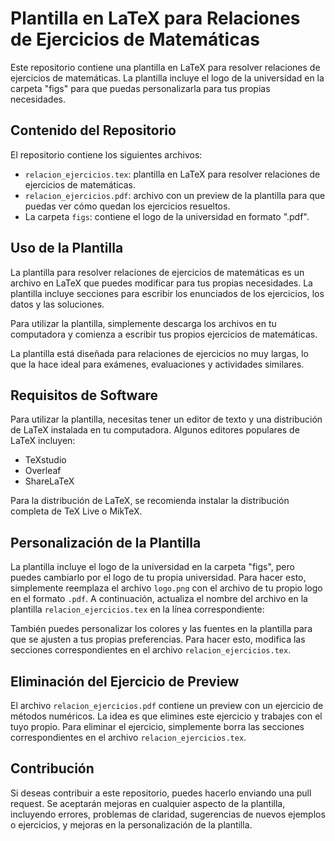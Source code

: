 # Plantilla en LaTeX para Relaciones de Ejercicios de Matemáticas

Este repositorio contiene una plantilla en LaTeX para resolver relaciones de ejercicios de matemáticas. La plantilla incluye el logo de la universidad en la carpeta "figs" para que puedas personalizarla para tus propias necesidades.

## Contenido del Repositorio

El repositorio contiene los siguientes archivos:

- `relacion_ejercicios.tex`: plantilla en LaTeX para resolver relaciones de ejercicios de matemáticas.
- `relacion_ejercicios.pdf`: archivo con un preview de la plantilla para que puedas ver cómo quedan los ejercicios resueltos.
- La carpeta `figs`: contiene el logo de la universidad en formato ".pdf".

## Uso de la Plantilla

La plantilla para resolver relaciones de ejercicios de matemáticas es un archivo en LaTeX que puedes modificar para tus propias necesidades. La plantilla incluye secciones para escribir los enunciados de los ejercicios, los datos y las soluciones.

Para utilizar la plantilla, simplemente descarga los archivos en tu computadora y comienza a escribir tus propios ejercicios de matemáticas.

La plantilla está diseñada para relaciones de ejercicios no muy largas, lo que la hace ideal para exámenes, evaluaciones y actividades similares.

## Requisitos de Software

Para utilizar la plantilla, necesitas tener un editor de texto y una distribución de LaTeX instalada en tu computadora. Algunos editores populares de LaTeX incluyen:

- TeXstudio
- Overleaf
- ShareLaTeX

Para la distribución de LaTeX, se recomienda instalar la distribución completa de TeX Live o MikTeX.

## Personalización de la Plantilla

La plantilla incluye el logo de la universidad en la carpeta "figs", pero puedes cambiarlo por el logo de tu propia universidad. Para hacer esto, simplemente reemplaza el archivo `logo.png` con el archivo de tu propio logo en el formato `.pdf`. A continuación, actualiza el nombre del archivo en la plantilla `relacion_ejercicios.tex` en la línea correspondiente:


También puedes personalizar los colores y las fuentes en la plantilla para que se ajusten a tus propias preferencias. Para hacer esto, modifica las secciones correspondientes en el archivo `relacion_ejercicios.tex`.

## Eliminación del Ejercicio de Preview

El archivo `relacion_ejercicios.pdf` contiene un preview con un ejercicio de métodos numéricos. La idea es que elimines este ejercicio y trabajes con el tuyo propio. Para eliminar el ejercicio, simplemente borra las secciones correspondientes en el archivo `relacion_ejercicios.tex`.

## Contribución

Si deseas contribuir a este repositorio, puedes hacerlo enviando una pull request. Se aceptarán mejoras en cualquier aspecto de la plantilla, incluyendo errores, problemas de claridad, sugerencias de nuevos ejemplos o ejercicios, y mejoras en la personalización de la plantilla.

